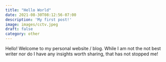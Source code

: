 ```yaml
---
title: "Hello World"
date: 2021-08-30T08:12:56-07:00
description: 'My first post!'
image: images/cctv.jpeg
draft: false
category: other
---
```


Hello! Welcome to my personal website / blog. While I am not the not best writer nor do I have any insights worth sharing, that has not stopped me! 
